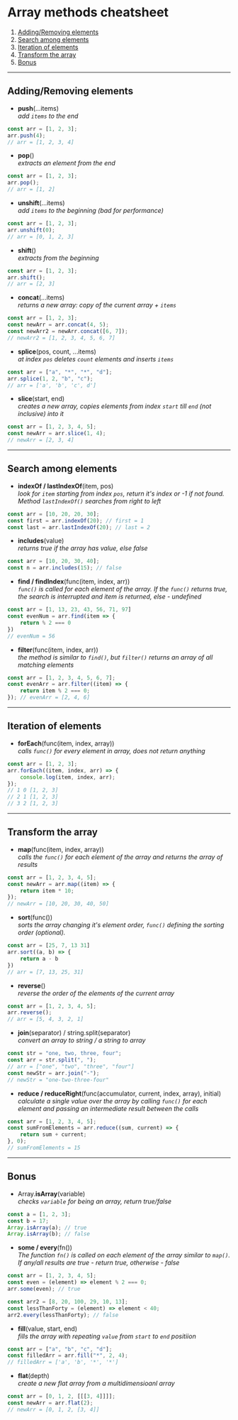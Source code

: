 # Array methods cheatsheet

1. [Adding/Removing elements](#addingremoving-elements)
2. [Search among elements](#search-among-elements)
3. [Iteration of elements](#iteration-of-elements)
4. [Transform the array](#transform-the-array)
5. [Bonus](#bonus)

---

## Adding/Removing elements

-   **push**(...items) <br>
    _add `items` to the end_

```js
const arr = [1, 2, 3];
arr.push(4);
// arr = [1, 2, 3, 4]
```

-   **pop**() <br>
    _extracts an element from the end_

```js
const arr = [1, 2, 3];
arr.pop();
// arr = [1, 2]
```

-   **unshift**(...items) <br>
    _add `items` to the beginning (bad for performance)_

```js
const arr = [1, 2, 3];
arr.unshift(0);
// arr = [0, 1, 2, 3]
```

-   **shift**() <br>
    _extracts from the beginning_

```js
const arr = [1, 2, 3];
arr.shift();
// arr = [2, 3]
```

-   **concat**(...items) <br>
    _returns a new array: copy of the current array + `items`_

```js
const arr = [1, 2, 3];
const newArr = arr.concat(4, 5);
const newArr2 = newArr.concat([6, 7]);
// newArr2 = [1, 2, 3, 4, 5, 6, 7]
```

-   **splice**(pos, count, ...items) <br>
    _at index `pos` deletes `count` elements and inserts `items`_

```js
const arr = ["a", "*", "*", "d"];
arr.splice(1, 2, "b", "c");
// arr = ['a', 'b', 'c', d']
```

-   **slice**(start, end) <br>
    _creates a new array, copies elements from index `start` till `end` (not inclusive) into it_

```js
const arr = [1, 2, 3, 4, 5];
const newArr = arr.slice(1, 4);
// newArr = [2, 3, 4]
```

---

## Search among elements

-   **indexOf / lastIndexOf**(item, pos) <br>
    _look for `item` starting from index `pos`, return it's index or -1 if not found. Method `lastIndexOf()` searches from right to left_

```js
const arr = [10, 20, 20, 30];
const first = arr.indexOf(20); // first = 1
const last = arr.lastIndexOf(20); // last = 2
```

-   **includes**(value) <br>
    _returns true if the array has value, else false_

```js
const arr = [10, 20, 30, 40];
const n = arr.includes(15); // false
```

-   **find / findIndex**(func(item, index, arr)) <br>
    _`func()` is called for each element of the array. If the `func()` returns true, the search is interrupted and item is returned, else - undefined_

```js
const arr = [1, 13, 23, 43, 56, 71, 97]
const evenNum = arr.find(item => {
    return % 2 === 0
})
// evenNum = 56
```

-   **filter**(func(item, index, arr)) <br>
    _the method is similar to `find()`, but `filter()` returns an array of all matching elements_

```js
const arr = [1, 2, 3, 4, 5, 6, 7];
const evenArr = arr.filter((item) => {
    return item % 2 === 0;
}); // evenArr = [2, 4, 6]
```

---

## Iteration of elements

-   **forEach**(func(item, index, array)) <br>
    _calls `func()` for every element in array, does not return anything_

```js
const arr = [1, 2, 3];
arr.forEach((item, index, arr) => {
    console.log(item, index, arr);
});
// 1 0 [1, 2, 3]
// 2 1 [1, 2, 3]
// 3 2 [1, 2, 3]
```

---

## Transform the array

-   **map**(func(item, index, array)) <br>
    _calls the `func()` for each element of the array and returns the array of results_

```js
const arr = [1, 2, 3, 4, 5];
const newArr = arr.map((item) => {
    return item * 10;
});
// newArr = [10, 20, 30, 40, 50]
```

-   **sort**(func()) <br>
    _sorts the array changing it's element order, `func()` defining the sorting order (optional)._

```js
const arr = [25, 7, 13 31]
arr.sort((a, b) => {
    return a - b
})
// arr = [7, 13, 25, 31]
```

-   **reverse**() <br>
    _reverse the order of the elements of the current array_

```js
const arr = [1, 2, 3, 4, 5];
arr.reverse();
// arr = [5, 4, 3, 2, 1]
```

-   **join**(separator) / string.split(separator) <br>
    _convert an array to string / a string to array_

```js
const str = "one, two, three, four";
const arr = str.split(", ");
// arr = ["one", "two", "three", "four"]
const newStr = arr.join("-");
// newStr = "one-two-three-four"
```

-   **reduce / reduceRight**(func(accumulator, current, index, array), initial) <br>
    _calculate a single value over the array by calling `func()` for each element and passing an intermediate result between the calls_

```js
const arr = [1, 2, 3, 4, 5];
const sumFromElements = arr.reduce((sum, current) => {
    return sum + current;
}, 0);
// sumFromElements = 15
```

---

## Bonus

-   Array.**isArray**(variable) <br>
    _checks `variable` for being an array, return true/false_

```js
const a = [1, 2, 3];
const b = 17;
Array.isArray(a); // true
Array.isArray(b); // false
```

-   **some / every**(fn()) <br>
    _The function `fn()` is called on each element of the array similar to `map()`. If any/all results are true - return true, otherwise - false_

```js
const arr = [1, 2, 3, 4, 5];
const even = (element) => element % 2 === 0;
arr.some(even); // true

const arr2 = [8, 20, 100, 29, 10, 13];
const lessThanForty = (element) => element < 40;
arr2.every(lessThanForty); // false
```

-   **fill**(value, start, end) <br>
    _fills the array with repeating `value` from `start` to `end` positiion_

```js
const arr = ["a", "b", "c", "d"];
const filledArr = arr.fill("*", 2, 4);
// filledArr = ['a', 'b', '*', '*']
```

-   **flat**(depth) <br>
    _create a new flat array from a multidimensioanl array_

```js
const arr = [0, 1, 2, [[[3, 4]]]];
const newArr = arr.flat(2);
// newArr = [0, 1, 2, [3, 4]]
```
